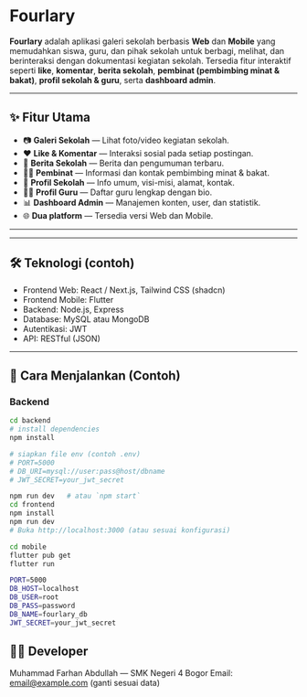 # Fourlary


**Fourlary** adalah aplikasi galeri sekolah berbasis **Web** dan **Mobile** yang memudahkan siswa, guru, dan pihak sekolah untuk berbagi, melihat, dan berinteraksi dengan dokumentasi kegiatan sekolah. Tersedia fitur interaktif seperti **like**, **komentar**, **berita sekolah**, **pembinat (pembimbing minat & bakat)**, **profil sekolah & guru**, serta **dashboard admin**.

---

## ✨ Fitur Utama
- 📷 **Galeri Sekolah** — Lihat foto/video kegiatan sekolah.
- ❤️ **Like & Komentar** — Interaksi sosial pada setiap postingan.
- 📰 **Berita Sekolah** — Berita dan pengumuman terbaru.
- 👨‍🏫 **Pembinat** — Informasi dan kontak pembimbing minat & bakat.
- 🏫 **Profil Sekolah** — Info umum, visi-misi, alamat, kontak.
- 👩‍🏫 **Profil Guru** — Daftar guru lengkap dengan bio.
- 📊 **Dashboard Admin** — Manajemen konten, user, dan statistik.
- 🌐 **Dua platform** — Tersedia versi Web dan Mobile.

---


---

## 🛠️ Teknologi (contoh)
- Frontend Web: React / Next.js, Tailwind CSS (shadcn)
- Frontend Mobile: Flutter
- Backend: Node.js, Express
- Database: MySQL atau MongoDB
- Autentikasi: JWT
- API: RESTful (JSON)

---

## 🚀 Cara Menjalankan (Contoh)

### Backend
```bash
cd backend
# install dependencies
npm install

# siapkan file env (contoh .env)
# PORT=5000
# DB_URI=mysql://user:pass@host/dbname
# JWT_SECRET=your_jwt_secret
```
```bash
npm run dev   # atau `npm start`
cd frontend
npm install
npm run dev
# Buka http://localhost:3000 (atau sesuai konfigurasi)
```
```bash
cd mobile
flutter pub get
flutter run
```
```bash
PORT=5000
DB_HOST=localhost
DB_USER=root
DB_PASS=password
DB_NAME=fourlary_db
JWT_SECRET=your_jwt_secret

```

## 👨‍💻 Developer

Muhammad Farhan Abdullah — SMK Negeri 4 Bogor
Email: email@example.com (ganti sesuai data)

